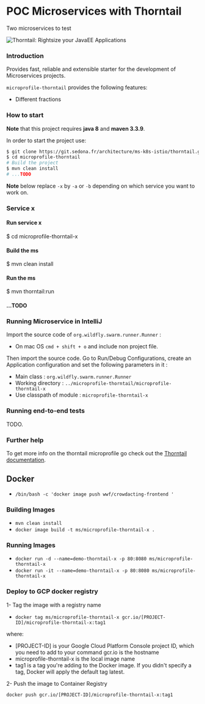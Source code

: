 # POC Microservices with Thorntail

Two microservices to test

![Thorntail: Rightsize your JavaEE Applications](http://thorntail.io/images/thorntail_horizontal_rgb_600px_reverse.png)

### Introduction
Provides fast, reliable and extensible starter for the development of Microservices projects.

`microprofile-thorntail` provides the following features:
- Different fractions

### How to start
**Note** that this project requires **java 8** and **maven 3.3.9**.

In order to start the project use:
```bash
$ git clone https://git.sedona.fr/architecture/ms-k8s-istio/thorntail.git
$ cd microprofile-thorntail
# Build the project
$ mvn clean install
# ...TODO
```

**Note** below replace `-x` by `-a` or `-b` depending on which service you want to work on.

### Service x

#### Run service x
$ cd microprofile-thorntail-x

#### Build the ms
$ mvn clean install

#### Run the ms
$ mvn thorntail:run

#### ...TODO

### Running Microservice in IntelliJ
Import the source code of `org.wildfly.swarm.runner.Runner` : 
* On mac OS `cmd + shift + o` and include non project file.

Then import the source code.
Go to Run/Debug Configurations, create an Application configuration 
and set the following parameters in it : 
* Main class : `org.wildfly.swarm.runner.Runner`
* Working directory : `../microprofile-thorntail/microprofile-thorntail-x`
* Use classpath of module : `microprofile-thorntail-x`

### Running end-to-end tests

TODO.

### Further help

To get more info on the thorntail microprofile go check out the [Thorntail documentation](https://docs.thorntail.io/2.2.1.Final/#specifying-a-bom-in-your-application_thorntail).

## Docker

* `/bin/bash -c 'docker image push wwf/crowdacting-frontend '`

### Building Images

* `mvn clean install`
* `docker image build -t ms/microprofile-thorntail-x .`

### Running Images

* `docker run -d --name=demo-thorntail-x -p 80:8080 ms/microprofile-thorntail-x`
* `docker run -it --name=demo-thorntail-x -p 80:8080 ms/microprofile-thorntail-x`

### Deploy to GCP docker registry

1- Tag the image with a registry name

* `docker tag ms/microprofile-thorntail-x gcr.io/[PROJECT-ID]/microprofile-thorntail-x:tag1`

where:

* [PROJECT-ID] is your Google Cloud Platform Console project ID, which you need to add to your command
gcr.io is the hostname
* microprofile-thorntail-x is the local image name
* tag1 is a tag you're adding to the Docker image. If you didn't specify a tag, Docker will apply the default tag latest.

2- Push the image to Container Registry

`docker push gcr.io/[PROJECT-ID]/microprofile-thorntail-x:tag1`
